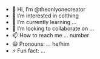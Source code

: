 - 👋 Hi, I’m @theonlyonecreator
- 👀 I’m interested in colthing 
- 🌱 I’m currently learning ...
- 💞️ I’m looking to collaborate on ...
- 📫 How to reach me ... number 
- 😄 Pronouns: ... he/him
- ⚡ Fun fact: ...

<!---
theonlyonecreator/theonlyonecreator is a ✨ special ✨ repository because its `README.md` (this file) appears on your GitHub profile.
You can click the Preview link to take a look at your changes.
--->
